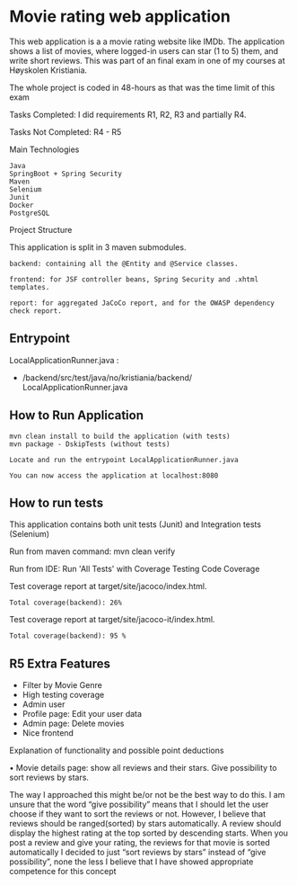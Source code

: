 # Movie rating web application

This web application is a a movie rating website like IMDb.
The application shows a list of movies, where logged-in users can star (1 to 5) them, and write short reviews.
This was part of an final exam in one of my courses at Høyskolen Kristiania.

The whole project is coded in 48-hours as that was the time limit of this exam

Tasks Completed: I did requirements R1, R2, R3 
and partially R4.

Tasks Not Completed: R4 - R5

Main Technologies

    Java
    SpringBoot + Spring Security
    Maven
    Selenium
    Junit
    Docker
    PostgreSQL

Project Structure

This application is split in 3 maven submodules.

    backend: containing all the @Entity and @Service classes.

    frontend: for JSF controller beans, Spring Security and .xhtml templates.

    report: for aggregated JaCoCo report, and for the OWASP dependency check report.

## Entrypoint

LocalApplicationRunner.java : 
- /backend/src/test/java/no/kristiania/backend/ LocalApplicationRunner.java

## How to Run Application

    mvn clean install to build the application (with tests)
    mvn package - DskipTests (without tests)

    Locate and run the entrypoint LocalApplicationRunner.java

    You can now access the application at localhost:8080

## How to run tests

This application contains both unit tests (Junit) and Integration tests (Selenium)

Run from maven command: mvn clean verify

Run from IDE: Run 'All Tests' with Coverage
Testing Code Coverage

Test coverage report at target/site/jacoco/index.html.

    Total coverage(backend): 26%

Test coverage report at target/site/jacoco-it/index.html.

    Total coverage(backend): 95 %


R5 Extra Features
-
* Filter by Movie Genre
* High testing coverage 
* Admin user
* Profile page: Edit your user data
* Admin page: Delete movies
* Nice frontend


Explanation of functionality and possible point deductions


•	Movie details page: show all reviews and their stars. Give possibility to sort reviews by stars. 

The way I approached this might be/or not be the best way to do this. I am unsure that the word “give possibility” means that I should let the user choose if they want to sort the reviews or not. However, I believe that reviews should be ranged(sorted) by stars automatically. A review should display the highest rating at the top sorted by descending starts. When you post a review and give your rating, the reviews for that movie is sorted automatically
 I decided to just “sort reviews by stars” instead of “give possibility”, none the less I believe that I have showed appropriate competence for this concept
